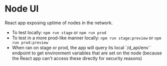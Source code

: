 # Node UI

React app exposing uptime of nodes in the network.

* To test locally: `npm run stage` or `npm run prod`  
* To test in a more prod-like manner locally: `npm run stage:preview` or `npm run prod:preview`  
* When ran on stage or prod, the app will query its local `/d_api/env`` endpoint to get environment variables that are set on the node (because the React app can't access these directly for security reasons)
